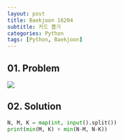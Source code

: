 ```yaml
---
layout: post
title: Baekjoon 16204
subtitle: 카드 뽑기
categories: Python
tags: [Python, Baekjoon]
---
```


## 01. Problem

<img src="https://github.com/WoojinJeonkr/WoojinJeonkr.github.io/blob/main/assets/images/post_image/baekjoon/baekjoon_16204.png?raw=true">

## 02. Solution

```Python
N, M, K = map(int, input().split())
print(min(M, K) + min(N-M, N-K))
```
